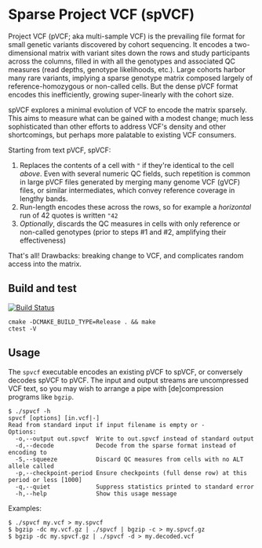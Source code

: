 # Sparse Project VCF (spVCF)

Project VCF (pVCF; aka multi-sample VCF) is the prevailing file format for small genetic variants discovered by cohort sequencing. It encodes a two-dimensional matrix with variant sites down the rows and study participants across the columns, filled in with all the genotypes and associated QC measures (read depths, genotype likelihoods, etc.). Large cohorts harbor many rare variants, implying a sparse genotype matrix composed largely of reference-homozygous or non-called cells. But the dense pVCF format encodes this inefficiently, growing super-linearly with the cohort size.

spVCF explores a minimal evolution of VCF to encode the matrix sparsely. This aims to measure what can be gained with a modest change; much less sophisticated than other efforts to address VCF's density and other shortcomings, but perhaps more palatable to existing VCF consumers.

Starting from text pVCF, spVCF:

1. Replaces the contents of a cell with `"` if they're identical to the cell *above*. Even with several numeric QC fields, such repetition is common in large pVCF files generated by merging many genome VCF (gVCF) files, or similar intermediates, which convey reference coverage in lengthy bands.
2. Run-length encodes these across the rows, so for example a *horizontal* run of 42 quotes is written `"42`
3. *Optionally*, discards the QC measures in cells with only reference or non-called genotypes (prior to steps #1 and #2, amplifying their effectiveness)

That's all! Drawbacks: breaking change to VCF, and complicates random access into the matrix.

## Build and test

[![Build Status](https://travis-ci.org/mlin/spVCF.svg?branch=master)](https://travis-ci.org/mlin/spVCF)

```
cmake -DCMAKE_BUILD_TYPE=Release . && make
ctest -V
```

## Usage

The `spvcf` executable encodes an existing pVCF to spVCF, or conversely decodes spVCF to pVCF. The input and output streams are uncompressed VCF text, so you may wish to arrange a pipe with [de]compression programs like `bgzip`.

```
$ ./spvcf -h
spvcf [options] [in.vcf|-]
Read from standard input if input filename is empty or -
Options:
  -o,--output out.spvcf  Write to out.spvcf instead of standard output
  -d,--decode            Decode from the sparse format instead of encoding to
  -S,--squeeze           Discard QC measures from cells with no ALT allele called
  -p,--checkpoint-period Ensure checkpoints (full dense row) at this period or less [1000]
  -q,--quiet             Suppress statistics printed to standard error
  -h,--help              Show this usage message
```

Examples:

```
$ ./spvcf my.vcf > my.spvcf
$ bgzip -dc my.vcf.gz | ./spvcf | bgzip -c > my.spvcf.gz
$ bgzip -dc my.spvcf.gz | ./spvcf -d > my.decoded.vcf
```
